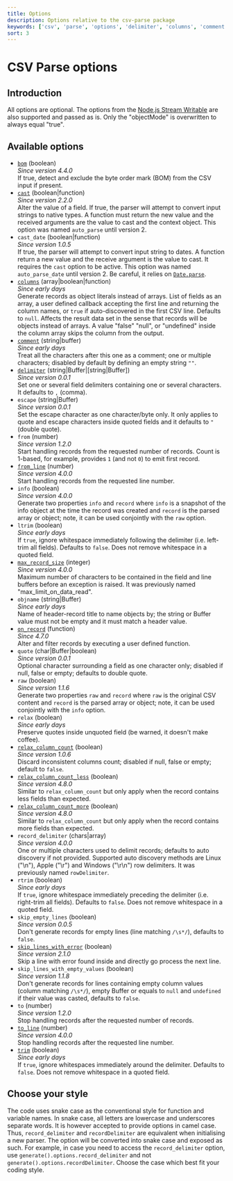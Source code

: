 ```yaml
---
title: Options
description: Options relative to the csv-parse package
keywords: ['csv', 'parse', 'options', 'delimiter', 'columns', 'comment', 'escape']
sort: 3
---
```


# CSV Parse options

## Introduction

All options are optional. The options from the [Node.js Stream Writable](https://nodejs.org/api/stream.html#stream_constructor_new_stream_writable_options) are also supported and passed as is. Only the "objectMode" is overwritten to always equal "true".

## Available options

* [`bom`](/parse/options/bom/) (boolean)   
  _Since version 4.4.0_   
  If true, detect and exclude the byte order mark (BOM) from the CSV input if present.
* [`cast`](/parse/options/cast/) (boolean|function)   
  _Since version 2.2.0_   
  Alter the value of a field. If true, the parser will attempt to convert input strings to native types. A function must return the new value and the received arguments are the value to cast and the context object. This option was named `auto_parse` until version 2.
* `cast_date` (boolean|function)   
  _Since version 1.0.5_   
  If true, the parser will attempt to convert input string to dates. A function return a new value and the receive argument is the value to cast. It requires the `cast` option to be active. This option was named `auto_parse_date` until version 2. Be careful, it relies on [`Date.parse`](https://developer.mozilla.org/en-US/docs/Web/JavaScript/Reference/Global_Objects/Date/parse).
* [`columns`](/parse/options/columns/) (array|boolean|function)   
  _Since early days_   
  Generate records as object literals instead of arrays. List of fields as an array, a user defined callback accepting the first line and returning the column names, or `true` if auto-discovered in the first CSV line. Defaults to `null`. Affects the result data set in the sense that records will be objects instead of arrays. A value "false" "null", or "undefined" inside the column array skips the column from the output.
* [`comment`](/parse/options/comment/) (string|buffer)   
  _Since early days_   
  Treat all the characters after this one as a comment; one or multiple characters; disabled by default by defining an empty string `""`.
* [`delimiter`](/parse/options/delimiter/) (string|Buffer|[string|Buffer])   
  _Since version 0.0.1_   
  Set one or several field delimiters containing one or several characters. It defaults to `,` (comma).
* `escape` (string|Buffer)   
  _Since version 0.0.1_   
  Set the escape character as one character/byte only. It only applies to quote and escape characters inside quoted fields and it defaults to `"` (double quote).
* `from` (number)   
  _Since version 1.2.0_   
  Start handling records from the requested number of records. Count is 1-based, for example, provides `1` (and not `0`) to emit first record.
* [`from_line`](/parse/options/from_line/) (number)   
  _Since version 4.0.0_   
  Start handling records from the requested line number.
* `info` (boolean)   
  _Since version 4.0.0_   
  Generate two properties `info` and `record` where `info` is a snapshot of the info object at the time the record was created and `record` is the parsed array or object; note, it can be used conjointly with the `raw` option.
* `ltrim` (boolean)   
  _Since early days_   
  If `true`, ignore whitespace immediately following the delimiter (i.e. left-trim all fields). Defaults to `false`. Does not remove whitespace in a quoted field.
* [`max_record_size`](/parse/options/max_record_size/) (integer)   
  _Since version 4.0.0_   
  Maximum number of characters to be contained in the field and line buffers before an exception is raised. It was previously named "max_limit_on_data_read".
* `objname` (string|Buffer)   
  _Since early days_   
  Name of header-record title to name objects by; the string or Buffer value must not be empty and it must match a header value.
* [`on_record`](/parse/options/on_record/) (function)   
  _Since 4.7.0_   
  Alter and filter records by executing a user defined function.
* `quote` (char|Buffer|boolean)   
  _Since version 0.0.1_   
  Optional character surrounding a field as one character only; disabled if null, false or empty; defaults to double quote.
* `raw` (boolean)   
  _Since version 1.1.6_   
  Generate two properties `raw` and `record` where `raw` is the original CSV content and `record` is the parsed array or object; note, it can be used conjointly with the `info` option.
* `relax` (boolean)   
  _Since early days_   
  Preserve quotes inside unquoted field (be warned, it doesn't make coffee).
* [`relax_column_count`](/parse/options/relax_column_count/) (boolean)   
  _Since version 1.0.6_   
  Discard inconsistent columns count; disabled if null, false or empty; default to `false`.
* [`relax_column_count_less`](/parse/options/relax_column_count/) (boolean)   
  _Since version 4.8.0_   
  Similar to `relax_column_count` but only apply when the record contains less fields than expected.
* [`relax_column_count_more`](/parse/options/relax_column_count/) (boolean)   
  _Since version 4.8.0_   
  Similar to `relax_column_count` but only apply when the record contains more fields than expected.
* `record_delimiter` (chars|array)   
  _Since version 4.0.0_   
  One or multiple characters used to delimit records; defaults to auto discovery if not provided. Supported auto discovery methods are Linux ("\n"), Apple ("\r") and Windows ("\r\n") row delimiters. It was previously named `rowDelimiter`.
* `rtrim` (boolean)   
  _Since early days_   
  If `true`, ignore whitespace immediately preceding the delimiter (i.e. right-trim all fields). Defaults to `false`.  Does not remove whitespace in a quoted field.
* `skip_empty_lines` (boolean)   
  _Since version 0.0.5_   
  Don't generate records for empty lines (line matching `/\s*/`), defaults to `false`.
* [`skip_lines_with_error`](/parse/options/skip_lines_with_error/) (boolean)   
  _Since version 2.1.0_   
  Skip a line with error found inside and directly go process the next line.
* `skip_lines_with_empty_values` (boolean)   
  _Since version 1.1.8_   
  Don't generate records for lines containing empty column values (column matching `/\s*/`), empty Buffer or equals to `null` and `undefined` if their value was casted, defaults to `false`.
* `to` (number)   
  _Since version 1.2.0_   
  Stop handling records after the requested number of records.
* [`to_line`](/parse/options/to_line/) (number)   
  _Since version 4.0.0_   
  Stop handling records after the requested line number.
* [`trim`](/parse/options/trim/) (boolean)   
  _Since early days_   
  If `true`, ignore whitespaces immediately around the delimiter. Defaults to `false`. Does not remove whitespace in a quoted field.

## Choose your style

The code uses snake case as the conventional style for function and variable names. In snake case, all letters are lowercase and underscores separate words. It is however accepted to provide options in camel case. Thus, `record_delimiter` and `recordDelimiter` are equivalent when initialising a new parser. The option will be converted into snake case and exposed as such. For example, in case you need to access the `record_delimiter` option, use `generate().options.record_delimiter` and not `generate().options.recordDelimiter`. Choose the case which best fit your coding style.
